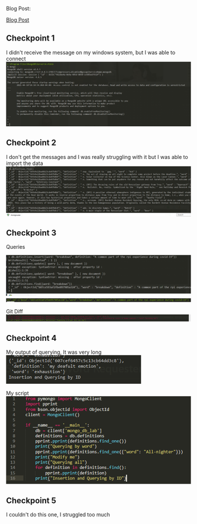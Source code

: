 Blog Post:

[Blog Post](https://github.com/roryeiffe/Spoiler-Block/discussions/21#discussioncomment-618435)

## Checkpoint 1
I didn't receive the message on my windows system, but I was able to connect
![Connection](https://github.com/VictoriaSavage526/Lab09/blob/main/connection.PNG)

## Checkpoint 2
I don't get the messages and I was really struggling with it but I was able to import the data
![Definitions imported](https://github.com/VictoriaSavage526/Lab09/blob/main/mongoDefs.PNG)

## Checkpoint 3
Queries

![Insertion](https://github.com/VictoriaSavage526/Lab09/blob/main/inserted.PNG)
![New Word](https://github.com/VictoriaSavage526/Lab09/blob/main/newWord.PNG)

Git Diff
![Difference](https://github.com/VictoriaSavage526/Lab09/blob/main/NewDiff.PNG)

## Checkpoint 4

My output of querying, It was very long
![Insertion](https://github.com/VictoriaSavage526/Lab09/blob/main/InsertionQuery.PNG)

My script
![Script](https://github.com/VictoriaSavage526/Lab09/blob/main/script.PNG)

## Checkpoint 5

I couldn't do this one, I struggled too much
